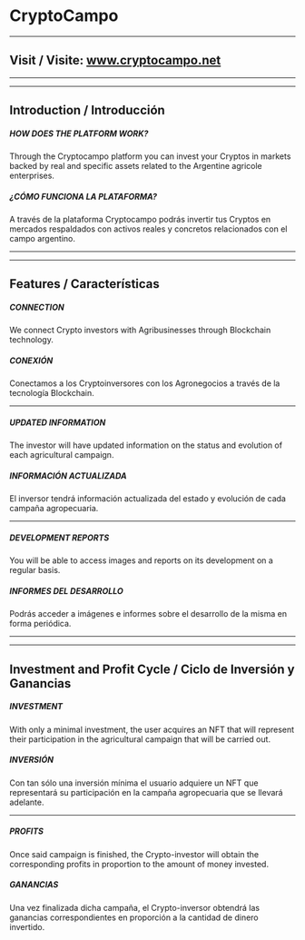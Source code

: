 # CryptoCampo

------------------------------------------------------
## Visit / Visite: www.cryptocampo.net
------------------------------------------------------
------------------------------------------------------
## Introduction / Introducción

##### HOW DOES THE PLATFORM WORK?
Through the Cryptocampo platform you can invest your Cryptos in markets backed by real and specific assets related to the Argentine agricole enterprises.

##### ¿CÓMO FUNCIONA LA PLATAFORMA?
A través de la plataforma Cryptocampo podrás invertir tus Cryptos en mercados respaldados con activos reales y concretos relacionados con el campo argentino.

------------------------------------------------------
------------------------------------------------------
## Features / Características
##### CONNECTION
We connect Crypto investors with Agribusinesses through Blockchain technology.

##### CONEXIÓN

Conectamos a los Cryptoinversores con los Agronegocios a través de la tecnología Blockchain.

------------------------------------------------------
##### UPDATED INFORMATION
The investor will have updated information on the status and evolution of each agricultural campaign.

##### INFORMACIÓN ACTUALIZADA
El inversor tendrá información actualizada del estado y evolución de cada campaña agropecuaria.

------------------------------------------------------
##### DEVELOPMENT REPORTS
You will be able to access images and reports on its development on a regular basis.

##### INFORMES DEL DESARROLLO
Podrás acceder a imágenes e informes sobre el desarrollo de la misma en forma periódica.

------------------------------------------------------
------------------------------------------------------

## Investment and Profit Cycle / Ciclo de Inversión y Ganancias

##### INVESTMENT
With only a minimal investment, the user acquires an NFT that will represent their participation in the agricultural campaign that will be carried out.

##### INVERSIÓN
Con tan sólo una inversión mínima el usuario adquiere un NFT que representará su participación en la campaña agropecuaria que se llevará adelante.

------------------------------------------------------


##### PROFITS
Once said campaign is finished, the Crypto-investor will obtain the corresponding profits in proportion to the amount of money invested.

##### GANANCIAS
Una vez finalizada dicha campaña, el Crypto-inversor obtendrá las ganancias correspondientes en proporción a la cantidad de dinero invertido.
